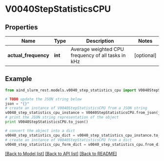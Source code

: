 # V0040StepStatisticsCPU


## Properties

Name | Type | Description | Notes
------------ | ------------- | ------------- | -------------
**actual_frequency** | **int** | Average weighted CPU frequency of all tasks in kHz | [optional] 

## Example

```python
from aind_slurm_rest.models.v0040_step_statistics_cpu import V0040StepStatisticsCPU

# TODO update the JSON string below
json = "{}"
# create an instance of V0040StepStatisticsCPU from a JSON string
v0040_step_statistics_cpu_instance = V0040StepStatisticsCPU.from_json(json)
# print the JSON string representation of the object
print V0040StepStatisticsCPU.to_json()

# convert the object into a dict
v0040_step_statistics_cpu_dict = v0040_step_statistics_cpu_instance.to_dict()
# create an instance of V0040StepStatisticsCPU from a dict
v0040_step_statistics_cpu_form_dict = v0040_step_statistics_cpu.from_dict(v0040_step_statistics_cpu_dict)
```
[[Back to Model list]](../README.md#documentation-for-models) [[Back to API list]](../README.md#documentation-for-api-endpoints) [[Back to README]](../README.md)


